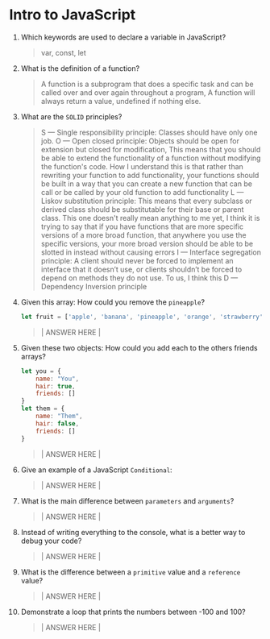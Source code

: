 # Intro to JavaScript
01. Which keywords are used to declare a variable in JavaScript?

    > var, const, let

02. What is the definition of a function?

    > A function is a subprogram that does a specific task and can be called over and over again throughout a program, A function will always return a value, undefined if nothing else.

03. What are the `SOLID` principles?

    > S — Single responsibility principle: Classes should have only one job.
      O — Open closed principle: Objects should be open for extension but closed for modification, This means that you should be able to extend the functionality of a function without modifying the function's code. How I understand this is that rather than rewriting your function to add functionality, your functions should be built in a way that you can create a new function that can be call or be called by your old function to add functionality
      L — Liskov substitution principle: This means that every subclass or derived class should be substitutable for their base or parent class. This one doesn't really mean anything to me yet, I think it is trying to say that if you have functions that are more specific versions of a more broad function, that anywhere you use the specific versions, your more broad version should be able to be slotted in instead without causing errors
      I — Interface segregation principle: A client should never be forced to implement an interface that it doesn’t use, or clients shouldn’t be forced to depend on methods they do not use. To us, I think this
      D — Dependency Inversion principle

04. Given this array: How could you remove the `pineapple`?

    ```js
    let fruit = ['apple', 'banana', 'pineapple', 'orange', 'strawberry']
    ```

    > | ANSWER HERE |

05. Given these two objects: How could you add each to the others friends arrays?

    ```js
    let you = {
        name: "You",
        hair: true,
        friends: []
    }
    let them = {
        name: "Them",
        hair: false,
        friends: []
    }
    ```

    > | ANSWER HERE |

06. Give an example of a JavaScript `Conditional`:

    > | ANSWER HERE |

07. What is the main difference between `parameters` and `arguments`?

    > | ANSWER HERE |

08. Instead of writing everything to the console, what is a better way to debug your code?

    > | ANSWER HERE |

09. What is the difference between a `primitive` value and a `reference` value?

    > | ANSWER HERE |

10. Demonstrate a loop that prints the numbers between -100 and 100?

    > | ANSWER HERE |
